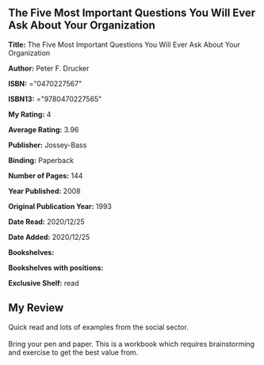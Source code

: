 ## The Five Most Important Questions You Will Ever Ask About Your Organization

**Title:** The Five Most Important Questions You Will Ever Ask About Your Organization

**Author:** Peter F. Drucker

**ISBN:** ="0470227567"

**ISBN13:** ="9780470227565"

**My Rating:** 4

**Average Rating:** 3.96

**Publisher:** Jossey-Bass

**Binding:** Paperback

**Number of Pages:** 144

**Year Published:** 2008

**Original Publication Year:** 1993

**Date Read:** 2020/12/25

**Date Added:** 2020/12/25

**Bookshelves:** 

**Bookshelves with positions:** 

**Exclusive Shelf:** read


## My Review

Quick read and lots of examples from the social sector. <br/><br/>Bring your pen and paper. This is a workbook which requires brainstorming and exercise to get the best value from. 
